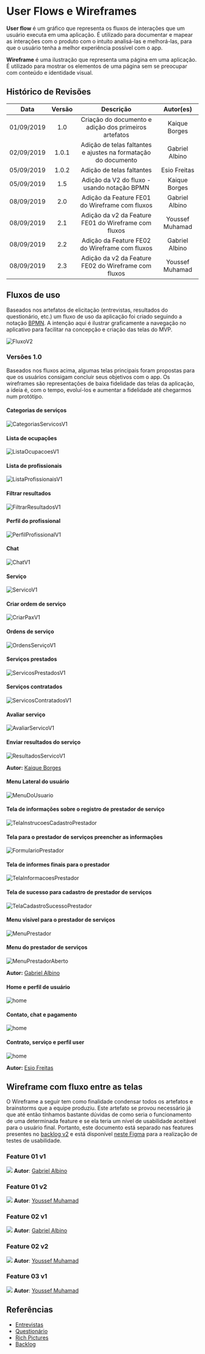 # User Flows e Wireframes

**User flow** é um gráfico que representa os fluxos de interações que um usuário executa em uma aplicação. É utilizado para documentar e mapear as interações com o produto com o intuito analisá-las e melhorá-las, para que o usuário tenha a melhor experiência possível com o app.

**Wireframe** é uma ilustração que representa uma página em uma aplicação. É utilizado para mostrar os elementos de uma página sem se preocupar com conteúdo e identidade visual.

## Histórico de Revisões

|    Data    | Versão |                           Descrição                            |   Autor(es)    |
| :--------: | :----: | :------------------------------------------------------------: | :------------: |
| 01/09/2019 |  1.0   |     Criação do documento e adição dos primeiros artefatos      | Kaique Borges  |
| 02/09/2019 | 1.0.1  | Adição de telas faltantes e ajustes na formatação do documento | Gabriel Albino |
| 05/09/2019 | 1.0.2  |                   Adição de telas faltantes                    |  Esio Freitas  |
| 05/09/2019 |  1.5   |          Adição da V2 do fluxo - usando notação BPMN           | Kaique Borges  |
| 08/09/2019 |  2.0   |          Adição da Feature FE01 do Wireframe com fluxos           | Gabriel Albino |
| 08/09/2019 |  2.1   |          Adição da v2 da Feature FE01 do Wireframe com fluxos           | Youssef Muhamad |
| 08/09/2019 |  2.2   |          Adição da Feature FE02 do Wireframe com fluxos           | Gabriel Albino |
| 08/09/2019 |  2.3   |          Adição da v2 da Feature FE02 do Wireframe com fluxos           | Youssef Muhamad |

## Fluxos de uso

Baseados nos artefatos de elicitação (entrevistas, resultados do questionário, etc.) um fluxo de uso da aplicação foi criado seguindo a notação [BPMN](https://pt.wikipedia.org/wiki/Business_Process_Model_and_Notation). A intenção aqui é ilustrar graficamente a navegação no aplicativo para facilitar na concepção e criação das telas do MVP.

![FluxoV2](../../../assets/fluxoV2.png)

### Versões 1.0

Baseados nos fluxos acima, algumas telas principais foram propostas para que os usuários consigam concluir seus objetivos com o app. Os wireframes são representações de baixa fidelidade das telas da aplicação, a ideia é, com o tempo, evoluí-los e aumentar a fidelidade até chegarmos num protótipo.

#### Categorias de serviços

![CategoriasServicosV1](../../../assets/wireframes/CategoriasServicos.png)

#### Lista de ocupações

![ListaOcupacoesV1](../../../assets/wireframes/ListaOcupacoes.png)

#### Lista de profissionais

![ListaProfissionaisV1](../../../assets/wireframes/ListaProfissionais.png)

#### Filtrar resultados

![FiltrarResultadosV1](../../../assets/wireframes/FiltrarResultados.png)

#### Perfil do profissional

![PerfilProfissionalV1](../../../assets/wireframes/PerfilProfissional.png)

#### Chat

![ChatV1](../../../assets/wireframes/Chat.png)

#### Serviço

![ServicoV1](../../../assets/wireframes/Servico.png)

#### Criar ordem de serviço

![CriarPaxV1](../../../assets/wireframes/CriarPax.png)

#### Ordens de serviço

![OrdensServiçoV1](../../../assets/wireframes/OrdensServico.png)

#### Serviços prestados

![ServicosPrestadosV1](../../../assets/wireframes/ServicosPrestados.png)

#### Serviços contratados

![ServicosContratadosV1](../../../assets/wireframes/ServicosContratados.png)

#### Avaliar serviço

![AvaliarServicoV1](../../../assets/wireframes/AvaliarServico.png)

#### Enviar resultados do serviço

![ResultadosServicoV1](../../../assets/wireframes/ResultadosServico.png)

**Autor:** [Kaique Borges](https://github.com/kaiqueborges)

#### Menu Lateral do usuário

![MenuDoUsuario](../../../assets/wireframes/MenuDoUsuario.png)

#### Tela de informações sobre o registro de prestador de serviço

![TelaInstrucoesCadastroPrestador](../../../assets/wireframes/TelaInstrucoesCadastroPrestador.png)

#### Tela para o prestador de serviços preencher as informações

![FormularioPrestador](../../../assets/wireframes/FormularioPrestador.png)

#### Tela de informes finais para o prestador

![TelaInformacoesPrestador](../../../assets/wireframes/TelaInformacoesPrestador.png)

#### Tela de sucesso para cadastro de prestador de serviços

![TelaCadastroSucessoPrestador](../../../assets/wireframes/TelaCadastroSucessoPrestador.png)

#### Menu visivel para o prestador de serviços

![MenuPrestador](../../../assets/wireframes/MenuPrestador.png)

#### Menu do prestador de serviços

![MenuPrestadorAberto](../../../assets/wireframes/MenuPrestadorAberto.png)

**Autor:** [Gabriel Albino](https://github.com/gabrielalbino)

#### Home e perfil de usuário 

![home](../../../assets/wireframes/esio1.jpg)

#### Contato, chat e pagamento

![home](../../../assets/wireframes/esio2.jpg)

#### Contrato, serviço e perfil user

![home](../../../assets/wireframes/esio3.jpg)

**Autor:** [Esio Freitas](https://github.com/EsioFreitas)


## Wireframe com fluxo entre as telas
O Wireframe a seguir tem como finalidade condensar todos os artefatos e brainstorms que a equipe produziu. Este artefato se provou necessário já que até então tínhamos bastante dúvidas de como seria o funcionamento de uma determinada feature e se ela teria um nível de usabilidade aceitável para o usuário final. Portanto, este documento está separado nas features presentes no [backlog v2](docs/DS/dinamica-e-seminario-2/Backlog.md#versão-20) e está disponível [neste Figma](https://www.figma.com/file/cmUWUCrBPoO11hGFuuNu7z/Wireframe-TOP?node-id=0%3A1) para a realização de testes de usabilidade.

### Feature 01 v1
![](../../../assets/wireframes/wireframe-fluxos/FE01v1.png)
**Autor**: [Gabriel Albino](https://github.com/gabrielalbino)

### Feature 01 v2
![](../../../assets/wireframes/wireframe-fluxos/FE01v2.png)
**Autor**: [Youssef Muhamad](https://github.com/youssef-md)

### Feature 02 v1
![](../../../assets/wireframes/wireframe-fluxos/FE02v1.png)
**Autor**: [Gabriel Albino](https://github.com/gabrielalbino)

### Feature 02 v2
![](../../../assets/wireframes/wireframe-fluxos/FE02v2.png)
**Autor**: [Youssef Muhamad](https://github.com/youssef-md)

### Feature 03 v1
![](../../../assets/wireframes/wireframe-fluxos/FE03v1.png)
**Autor**: [Youssef Muhamad](https://github.com/youssef-md)

## Referências

- [Entrevistas](/docs/DS/dinamica-e-seminario-1/Entrevista.md)
- [Questionário](/docs/DS/dinamica-e-seminario-1/AnaliseQuestionario.md)
- [Rich Pictures](/docs/DS/dinamica-e-seminario-1/RichPicture.md)
- [Backlog](/docs/DS/dinamica-e-seminario-2/Backlog.md)

